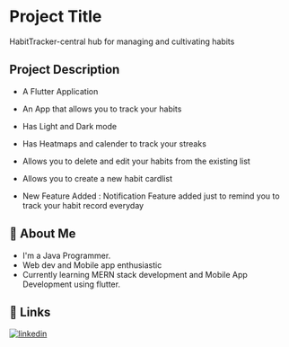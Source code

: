 
# Project Title
HabitTracker-central hub for managing and cultivating habits



## Project Description
* A Flutter Application
* An App that allows you to track your habits
* Has Light and Dark mode
* Has Heatmaps and calender to track your streaks
* Allows you to delete and edit your habits from the existing list
* Allows you to create a new habit cardlist

* New Feature Added : Notification Feature added just to remind you to track your habit record everyday


## 🚀 About Me
* I'm a Java Programmer.
* Web dev and Mobile app enthusiastic 
* Currently learning MERN stack development and Mobile App Development using flutter.
## 🔗 Links
[![linkedin](https://img.shields.io/badge/linkedin-0A66C2?style=for-the-badge&logo=linkedin&logoColor=white)](https://www.linkedin.com/in/karthick-kumar-sm)